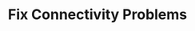---
sidebar_position: 1
title: "Fix Connectivity Problems"
sidebar_label: "Fix Connectivity Problems"
description: "Restore network access in Debian systems - resolve connection failures, fix internet connectivity, troubleshoot network access, and restore communication capabilities."
keywords:
  - "debian connectivity problems"
  - "network connection issues"
  - "internet connectivity"
  - "connection troubleshooting"
  - "network access"
tags:
  - debian
  - connectivity-problems
  - network-troubleshooting
  - connection-issues
  - internet-access
slug: /linux/debian/troubleshooting/network-issues/fix-connectivity-problems
---